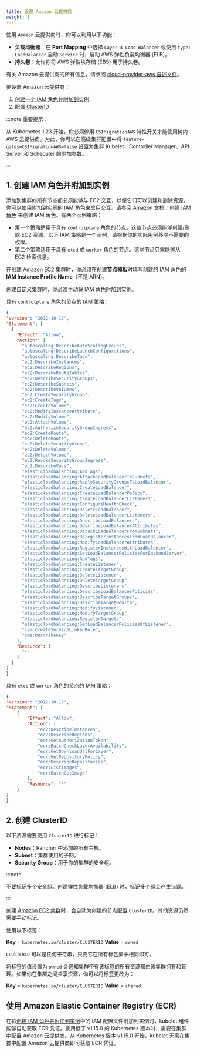 ```yaml
---
title: 设置 Amazon 云提供商
weight: 1
---
```


使用 `Amazon` 云提供商时，你可以利用以下功能：

- **负载均衡器**：在 **Port Mapping** 中选择 `Layer-4 Load Balancer` 或使用 `type: LoadBalancer` 启动 `Service` 时，启动 AWS 弹性负载均衡器 (ELB)。
- **持久卷**：允许你将 AWS 弹性块存储 (EBS) 用于持久卷。

有关 Amazon 云提供商的所有信息，请参阅 [cloud-provider-aws 自述文件](https://kubernetes.github.io/cloud-provider-aws/)。

要设置 Amazon 云提供商：

1. [创建一个 IAM 角色并附加到实例](#1-创建-iam-角色并附加到实例)
2. [配置 ClusterID](#2-创建-clusterid)

:::note 重要提示：

从 Kubernetes 1.23 开始，你必须停用 `CSIMigrationAWS` 特性开关才能使用树内 AWS 云提供商。为此，你可以在高级集群配置中将 `feature-gates=CSIMigrationAWS=false` 设置为集群 Kubelet、Controller Manager、API Server 和 Scheduler 的附加参数。

:::

## 1. 创建 IAM 角色并附加到实例

添加到集群的所有节点都必须能够与 EC2 交互，以便它们可以创建和删除资源。你可以使用附加到实例的 IAM 角色来启用交互。请参阅 [Amazon 文档：创建 IAM 角色](https://docs.aws.amazon.com/AWSEC2/latest/UserGuide/iam-roles-for-amazon-ec2.html#create-iam-role) 来创建 IAM 角色。有两个示例策略：

* 第一个策略适用于具有 `controlplane` 角色的节点。这些节点必须能够创建/删除 EC2 资源。以下 IAM 策略是一个示例，请根据你的实际用例移除不需要的权限。
* 第二个策略适用于具有 `etcd` 或 `worker` 角色的节点。这些节点只需能够从 EC2 检索信息。

在创建 [Amazon EC2 集群](../../launch-kubernetes-with-rancher/use-new-nodes-in-an-infra-provider/create-an-amazon-ec2-cluster.md)时，你必须在创建**节点模板**时填写创建的 IAM 角色的 **IAM Instance Profile Name**（不是 ARN）。

创建[自定义集群](../../../../pages-for-subheaders/use-existing-nodes.md)时，你必须手动将 IAM 角色附加到实例。

具有 `controlplane` 角色的节点的 IAM 策略：

```json
{
"Version": "2012-10-17",
"Statement": [
  {
    "Effect": "Allow",
    "Action": [
      "autoscaling:DescribeAutoScalingGroups",
      "autoscaling:DescribeLaunchConfigurations",
      "autoscaling:DescribeTags",
      "ec2:DescribeInstances",
      "ec2:DescribeRegions",
      "ec2:DescribeRouteTables",
      "ec2:DescribeSecurityGroups",
      "ec2:DescribeSubnets",
      "ec2:DescribeVolumes",
      "ec2:CreateSecurityGroup",
      "ec2:CreateTags",
      "ec2:CreateVolume",
      "ec2:ModifyInstanceAttribute",
      "ec2:ModifyVolume",
      "ec2:AttachVolume",
      "ec2:AuthorizeSecurityGroupIngress",
      "ec2:CreateRoute",
      "ec2:DeleteRoute",
      "ec2:DeleteSecurityGroup",
      "ec2:DeleteVolume",
      "ec2:DetachVolume",
      "ec2:RevokeSecurityGroupIngress",
      "ec2:DescribeVpcs",
      "elasticloadbalancing:AddTags",
      "elasticloadbalancing:AttachLoadBalancerToSubnets",
      "elasticloadbalancing:ApplySecurityGroupsToLoadBalancer",
      "elasticloadbalancing:CreateLoadBalancer",
      "elasticloadbalancing:CreateLoadBalancerPolicy",
      "elasticloadbalancing:CreateLoadBalancerListeners",
      "elasticloadbalancing:ConfigureHealthCheck",
      "elasticloadbalancing:DeleteLoadBalancer",
      "elasticloadbalancing:DeleteLoadBalancerListeners",
      "elasticloadbalancing:DescribeLoadBalancers",
      "elasticloadbalancing:DescribeLoadBalancerAttributes",
      "elasticloadbalancing:DetachLoadBalancerFromSubnets",
      "elasticloadbalancing:DeregisterInstancesFromLoadBalancer",
      "elasticloadbalancing:ModifyLoadBalancerAttributes",
      "elasticloadbalancing:RegisterInstancesWithLoadBalancer",
      "elasticloadbalancing:SetLoadBalancerPoliciesForBackendServer",
      "elasticloadbalancing:AddTags",
      "elasticloadbalancing:CreateListener",
      "elasticloadbalancing:CreateTargetGroup",
      "elasticloadbalancing:DeleteListener",
      "elasticloadbalancing:DeleteTargetGroup",
      "elasticloadbalancing:DescribeListeners",
      "elasticloadbalancing:DescribeLoadBalancerPolicies",
      "elasticloadbalancing:DescribeTargetGroups",
      "elasticloadbalancing:DescribeTargetHealth",
      "elasticloadbalancing:ModifyListener",
      "elasticloadbalancing:ModifyTargetGroup",
      "elasticloadbalancing:RegisterTargets",
      "elasticloadbalancing:SetLoadBalancerPoliciesOfListener",
      "iam:CreateServiceLinkedRole",
      "kms:DescribeKey"
    ],
    "Resource": [
      "*"
    ]
  }
]
}
```

具有 `etcd` 或 `worker` 角色的节点的 IAM 策略：

```json
{
"Version": "2012-10-17",
"Statement": [
    {
        "Effect": "Allow",
        "Action": [
            "ec2:DescribeInstances",
            "ec2:DescribeRegions",
            "ecr:GetAuthorizationToken",
            "ecr:BatchCheckLayerAvailability",
            "ecr:GetDownloadUrlForLayer",
            "ecr:GetRepositoryPolicy",
            "ecr:DescribeRepositories",
            "ecr:ListImages",
            "ecr:BatchGetImage"
        ],
        "Resource": "*"
    }
]
}
```

## 2. 创建 ClusterID

以下资源需要使用 `ClusterID` 进行标记：

- **Nodes**：Rancher 中添加的所有主机。
- **Subnet**：集群使用的子网。
- **Security Group**：用于你的集群的安全组。

:::note

不要标记多个安全组。创建弹性负载均衡器 (ELB) 时，标记多个组会产生错误。

:::

创建 [Amazon EC2 集群](../../launch-kubernetes-with-rancher/use-new-nodes-in-an-infra-provider/create-an-amazon-ec2-cluster.md)时，会自动为创建的节点配置 `ClusterID`。其他资源仍然需要手动标记。

使用以下标签：

**Key** = `kubernetes.io/cluster/CLUSTERID` **Value** = `owned`

`CLUSTERID` 可以是任何字符串，只要它在所有标签集中相同即可。

将标签的值设置为 `owned` 会通知集群带有该标签的所有资源都由该集群拥有和管理。如果你在集群之间共享资源，你可以将标签更改为：

**Key** = `kubernetes.io/cluster/CLUSTERID` **Value** = `shared`.

## 使用 Amazon Elastic Container Registry (ECR)

在将[创建 IAM 角色并附加到实例](#1-创建-iam-角色并附加到实例)中的 IAM 配置文件附加到实例时，kubelet 组件能够自动获取 ECR 凭证。使用低于 v1.15.0 的 Kubernetes 版本时，需要在集群中配置 Amazon 云提供商。从 Kubernetes 版本 v1.15.0 开始，kubelet 无需在集群中配置 Amazon 云提供商即可获取 ECR 凭证。
